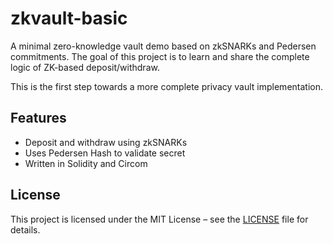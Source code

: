 # zkvault-basic

A minimal zero-knowledge vault demo based on zkSNARKs and Pedersen commitments.
The goal of this project is to learn and share the complete logic of ZK-based deposit/withdraw.

This is the first step towards a more complete privacy vault implementation.

## Features

- Deposit and withdraw using zkSNARKs
- Uses Pedersen Hash to validate secret
- Written in Solidity and Circom

## License

This project is licensed under the MIT License – see the [LICENSE](LICENSE) file for details.
